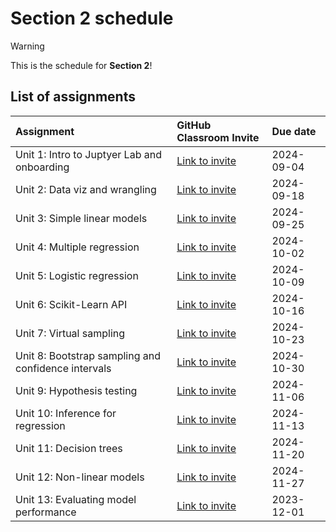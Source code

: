 # Section 2 schedule

> [!WARNING]  
> This is the schedule for **Section 2**!

## List of assignments

| **Assignment** | **GitHub Classroom Invite** | **Due date** |
|:--- |:--- |:--- |
| Unit 1: Intro to Juptyer Lab and onboarding | [Link to invite](https://classroom.github.com/a/DiZ22EwH) | 2024-09-04 |
| Unit 2: Data viz and wrangling | [Link to invite](https://classroom.github.com/a/_JGXvDi-) | 2024-09-18 |
| Unit 3: Simple linear models | [Link to invite](https://classroom.github.com/a/EGR1tP1x) | 2024-09-25 |
| Unit 4: Multiple regression | [Link to invite](https://classroom.github.com/a/ibxbbapI) | 2024-10-02 |
| Unit 5: Logistic regression | [Link to invite](https://classroom.github.com/a/Gsaakklj) | 2024-10-09 |
| Unit 6: Scikit-Learn API | [Link to invite](https://classroom.github.com/a/LJcexkHo) | 2024-10-16 |
| Unit 7: Virtual sampling | [Link to invite](https://classroom.github.com/a/ZSsd6q2X) | 2024-10-23 |
| Unit 8: Bootstrap sampling and confidence intervals | [Link to invite](https://classroom.github.com/a/iWy-3xBT) | 2024-10-30 |
| Unit 9: Hypothesis testing | [Link to invite](https://classroom.github.com/a/UEg_nWHn) | 2024-11-06 |
| Unit 10: Inference for regression | [Link to invite](https://classroom.github.com/a/FSROX_tg) | 2024-11-13 | 
| Unit 11: Decision trees | [Link to invite](https://classroom.github.com/a/I7bLmK8v) | 2024-11-20 |
| Unit 12: Non-linear models | [Link to invite](https://classroom.github.com/a/UyqRgXR0) | 2024-11-27 |
| Unit 13: Evaluating model performance| [Link to invite](https://classroom.github.com/a/Plo8f_ck) | 2023-12-01 |
<!-- start of comment
end of comment -->
